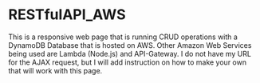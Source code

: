 # RESTfulAPI_AWS
This is a responsive web page that is running CRUD operations with a DynamoDB Database that is hosted on AWS. Other Amazon Web Services being used are Lambda (Node.js) and API-Gateway. I do not have my URL for the AJAX request, but I will add instruction on how to make your own that will work with this page.
